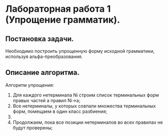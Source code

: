 # Лабораторная работа 1 (Упрощение грамматик).

## Постановка задачи.
Необходимо построить упрощенную форму исходной грамматики, используя альфа-преобразования.

## Описание алгоритма.
Алгоритм упрощения:
1. Для каждого нетерминала Ni строим список терминальных форм правых частей a правил Ni->a;
2. Все нетерминалы, у которых совпали множества терминальных форм, помещаем в один класс разбиения;
3. 
4. Продолжаем, пока все позиции нетерминалов во всех правилах не будут проверены;
